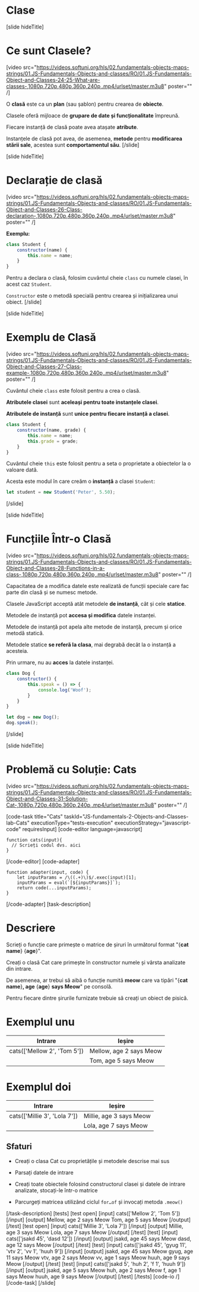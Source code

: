 # Clase

[slide hideTitle]
# Ce sunt Clasele?

[video src="https://videos.softuni.org/hls/02.fundamentals-objects-maps-strings/01.JS-Fundamentals-Objects-and-classes/RO/01.JS-Fundamentals-Object-and-Classes-24-25-What-are-classes-,1080p,720p,480p,360p,240p,.mp4/urlset/master.m3u8" poster="" /]

O **clasă** este ca un **plan** (sau șablon) pentru crearea de **obiecte**.

Clasele oferă mijloace de **grupare de date și funcționalitate** împreună.

Fiecare instanță de clasă poate avea atașate **atribute**.

Instanțele de clasă pot avea, de asemenea, **metode** pentru **modificarea stării sale**, acestea sunt **comportamentul său**.
[/slide]

[slide hideTitle]
# Declarație de clasă

[video src="https://videos.softuni.org/hls/02.fundamentals-objects-maps-strings/01.JS-Fundamentals-Objects-and-classes/RO/01.JS-Fundamentals-Object-and-Classes-26-Class-declaration-,1080p,720p,480p,360p,240p,.mp4/urlset/master.m3u8" poster="" /]

**Exemplu:**

``` js
class Student {
    constructor(name) {
        this.name = name;
    }
}
```
Pentru a declara o clasă, folosim cuvântul cheie `class` cu numele clasei, în acest caz `Student`.

`Constructor` este o metodă specială pentru crearea și inițializarea unui obiect.
[/slide]

[slide hideTitle]
# Exemplu de Clasă
[video src="https://videos.softuni.org/hls/02.fundamentals-objects-maps-strings/01.JS-Fundamentals-Objects-and-classes/RO/01.JS-Fundamentals-Object-and-Classes-27-Class-example-,1080p,720p,480p,360p,240p,.mp4/urlset/master.m3u8" poster="" /]

Cuvântul cheie `class` este folosit pentru a crea o clasă.

**Atributele clasei** sunt **aceleași pentru toate instanțele clasei**.

**Atributele de instanță** sunt **unice pentru fiecare instanță a clasei**.

```js
class Student {
    constructor(name, grade) {
        this.name = name;
        this.grade = grade;
    }
}
```

Cuvântul cheie `this` este folosit pentru a seta o proprietate a obiectelor la o valoare dată.

Acesta este modul în care creăm o **instanță** a clasei `Student`:

```js
let student = new Student('Peter', 5.50);
```
[/slide]

[slide hideTitle]
# Funcțiile Într-o Clasă

[video src="https://videos.softuni.org/hls/02.fundamentals-objects-maps-strings/01.JS-Fundamentals-Objects-and-classes/RO/01.JS-Fundamentals-Object-and-Classes-28-Functions-in-a-class-,1080p,720p,480p,360p,240p,.mp4/urlset/master.m3u8" poster="" /]

Capacitatea de a modifica datele este realizată de funcții speciale care fac parte din clasă și se numesc metode.

Clasele JavaScript acceptă atât metodele **de instanță**, cât și cele **statice**.

Metodele de instanță pot **accesa și modifica** datele instanței.

Metodele de instanță pot apela alte metode de instanță, precum și orice metodă statică.

Metodele statice **se referă la clasa**, mai degrabă decât la o instanță a acesteia.

Prin urmare, nu au **acces** la datele instanței.

``` js live
class Dog {
    constructor() {
        this.speak = () => {
            console.log('Woof');
        }
    }
}

let dog = new Dog();
dog.speak();
```

[/slide]

[slide hideTitle]
# Problemă cu Soluție: Cats

[video src="https://videos.softuni.org/hls/02.fundamentals-objects-maps-strings/01.JS-Fundamentals-Objects-and-classes/RO/01.JS-Fundamentals-Object-and-Classes-31-Solution-Cat-,1080p,720p,480p,360p,240p,.mp4/urlset/master.m3u8" poster="" /]

[code-task title="Cats" taskId="JS-fundamentals-2-Objects-and-Classes-lab-Cats" executionType="tests-execution" executionStrategy="javascript-code" requiresInput]
[code-editor language=javascript]
```
function cats(input){
  // Scrieți codul dvs. aici
}
```
[/code-editor]
[code-adapter]
```
function adapter(input, code) {
    let inputParams = /\((.+)\)$/.exec(input)[1];
    inputParams = eval(`[${inputParams}]`);
    return code(...inputParams);
}
```
[/code-adapter]
[task-description]

# Descriere

Scrieți o funcție care primește o matrice de șiruri în următorul format "\{**cat name**\} \{**age**\}".

Creați o clasă Cat care primește în constructor numele și vârsta analizate din intrare.

De asemenea, ar trebui să aibă o funcție numită **meow** care va tipări "\{**cat name**\}**, age** \{**age**\} **says Meow**" pe consolă.

Pentru fiecare dintre șirurile furnizate trebuie să creați un obiect de pisică.

# Exemplul unu
  |**Intrare**|**Ieșire** |
| --- | --- |
|cats(['Mellow 2', 'Tom 5'])| Mellow, age 2 says Meow|
||Tom, age 5 says Meow|


# Exemplul doi
  |**Intrare**|**Ieșire** |
| --- | --- |
|cats(['Millie 3', 'Lola 7'])| Millie, age 3 says Meow|
||Lola, age 7 says Meow|

## Sfaturi

* Creați o clasa Cat cu proprietățile și metodele descrise mai sus

* Parsați datele de intrare

* Creați toate obiectele folosind constructorul clasei și datele de intrare analizate, stocați-le într-o matrice

* Parcurgeți matricea utilizând ciclul `for…of` și invocați metoda `.meow()`


[/task-description]
[tests]
[test open]
[input]
cats(['Mellow 2', 'Tom 5'])
[/input]
[output]
Mellow, age 2 says Meow
Tom, age 5 says Meow
[/output]
[/test]
[test open]
[input]
cats(['Millie 3', 'Lola 7'])
[/input]
[output]
Millie, age 3 says Meow
Lola, age 7 says Meow
[/output]
[/test]
[test]
[input]
cats(['jsakd 45', 'dasd 12'])
[/input]
[output]
jsakd, age 45 says Meow
dasd, age 12 says Meow
[/output]
[/test]
[test]
[input]
cats(['jsakd 45', 'gyug 11', 'vtv 2', 'vv 1', 'huuh 9'])
[/input]
[output]
jsakd, age 45 says Meow
gyug, age 11 says Meow
vtv, age 2 says Meow
vv, age 1 says Meow
huuh, age 9 says Meow
[/output]
[/test]
[test]
[input]
cats(['jsakd 5', 'huh 2', 'f 1', 'huuh 9'])
[/input]
[output]
jsakd, age 5 says Meow
huh, age 2 says Meow
f, age 1 says Meow
huuh, age 9 says Meow
[/output]
[/test]
[/tests]
[code-io /]
[/code-task]
[/slide]
